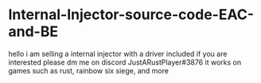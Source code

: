 # Internal-Injector-source-code-EAC-and-BE
hello i am selling a internal injector with a driver included if you are interested please dm me on discord JustARustPlayer#3876
it works on games such as rust, rainbow six siege, and more
